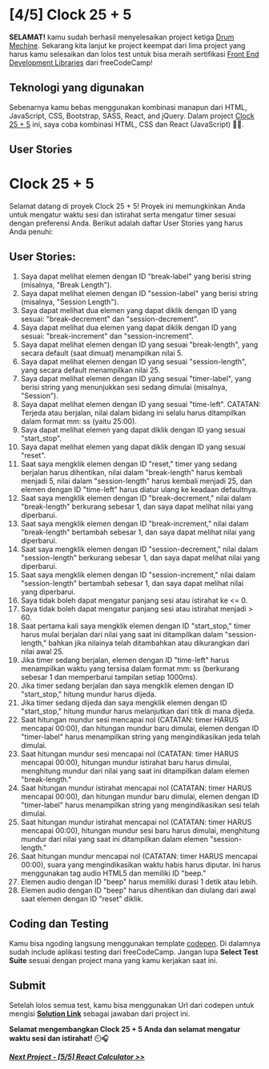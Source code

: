 # [4/5] Clock 25 + 5

**SELAMAT!** kamu sudah berhasil menyelesaikan project ketiga [Drum Mechine](https://github.com/dipintoo/freeCodeCamp_Markdown-Previewer). Sekarang kita lanjut ke project keempat dari lima project yang harus kamu selesaikan dan lolos test untuk bisa meraih sertifikasi [Front End Development Libraries](https://www.freecodecamp.org/learn/front-end-development-libraries/) dari freeCodeCamp!

## Teknologi yang digunakan

Sebenarnya kamu bebas menggunakan kombinasi manapun dari HTML, JavaScript, CSS, Bootstrap, SASS, React, and jQuery. Dalam project [Clock 25 + 5](https://www.freecodecamp.org/learn/front-end-development-libraries/front-end-development-libraries-projects/build-a-25--5-clock) ini, saya coba kombinasi HTML, CSS dan React (JavaScript) 👍🏻.

## User Stories

# Clock 25 + 5

Selamat datang di proyek Clock 25 + 5! Proyek ini memungkinkan Anda untuk mengatur waktu sesi dan istirahat serta mengatur timer sesuai dengan preferensi Anda. Berikut adalah daftar User Stories yang harus Anda penuhi:

## User Stories:

1. Saya dapat melihat elemen dengan ID "break-label" yang berisi string (misalnya, "Break Length").
2. Saya dapat melihat elemen dengan ID "session-label" yang berisi string (misalnya, "Session Length").
3. Saya dapat melihat dua elemen yang dapat diklik dengan ID yang sesuai: "break-decrement" dan "session-decrement".
4. Saya dapat melihat dua elemen yang dapat diklik dengan ID yang sesuai: "break-increment" dan "session-increment".
5. Saya dapat melihat elemen dengan ID yang sesuai "break-length", yang secara default (saat dimuat) menampilkan nilai 5.
6. Saya dapat melihat elemen dengan ID yang sesuai "session-length", yang secara default menampilkan nilai 25.
7. Saya dapat melihat elemen dengan ID yang sesuai "timer-label", yang berisi string yang menunjukkan sesi sedang dimulai (misalnya, "Session").
8. Saya dapat melihat elemen dengan ID yang sesuai "time-left". CATATAN: Terjeda atau berjalan, nilai dalam bidang ini selalu harus ditampilkan dalam format mm: ss (yaitu 25:00).
9. Saya dapat melihat elemen yang dapat diklik dengan ID yang sesuai "start_stop".
10. Saya dapat melihat elemen yang dapat diklik dengan ID yang sesuai "reset".
11. Saat saya mengklik elemen dengan ID "reset," timer yang sedang berjalan harus dihentikan, nilai dalam "break-length" harus kembali menjadi 5, nilai dalam "session-length" harus kembali menjadi 25, dan elemen dengan ID "time-left" harus diatur ulang ke keadaan defaultnya.
12. Saat saya mengklik elemen dengan ID "break-decrement," nilai dalam "break-length" berkurang sebesar 1, dan saya dapat melihat nilai yang diperbarui.
13. Saat saya mengklik elemen dengan ID "break-increment," nilai dalam "break-length" bertambah sebesar 1, dan saya dapat melihat nilai yang diperbarui.
14. Saat saya mengklik elemen dengan ID "session-decrement," nilai dalam "session-length" berkurang sebesar 1, dan saya dapat melihat nilai yang diperbarui.
15. Saat saya mengklik elemen dengan ID "session-increment," nilai dalam "session-length" bertambah sebesar 1, dan saya dapat melihat nilai yang diperbarui.
16. Saya tidak boleh dapat mengatur panjang sesi atau istirahat ke <= 0.
17. Saya tidak boleh dapat mengatur panjang sesi atau istirahat menjadi > 60.
18. Saat pertama kali saya mengklik elemen dengan ID "start_stop," timer harus mulai berjalan dari nilai yang saat ini ditampilkan dalam "session-length," bahkan jika nilainya telah ditambahkan atau dikurangkan dari nilai awal 25.
19. Jika timer sedang berjalan, elemen dengan ID "time-left" harus menampilkan waktu yang tersisa dalam format mm: ss (berkurang sebesar 1 dan memperbarui tampilan setiap 1000ms).
20. Jika timer sedang berjalan dan saya mengklik elemen dengan ID "start_stop," hitung mundur harus dijeda.
21. Jika timer sedang dijeda dan saya mengklik elemen dengan ID "start_stop," hitung mundur harus melanjutkan dari titik di mana dijeda.
22. Saat hitungan mundur sesi mencapai nol (CATATAN: timer HARUS mencapai 00:00), dan hitungan mundur baru dimulai, elemen dengan ID "timer-label" harus menampilkan string yang mengindikasikan jeda telah dimulai.
23. Saat hitungan mundur sesi mencapai nol (CATATAN: timer HARUS mencapai 00:00), hitungan mundur istirahat baru harus dimulai, menghitung mundur dari nilai yang saat ini ditampilkan dalam elemen "break-length."
24. Saat hitungan mundur istirahat mencapai nol (CATATAN: timer HARUS mencapai 00:00), dan hitungan mundur baru dimulai, elemen dengan ID "timer-label" harus menampilkan string yang mengindikasikan sesi telah dimulai.
25. Saat hitungan mundur istirahat mencapai nol (CATATAN: timer HARUS mencapai 00:00), hitungan mundur sesi baru harus dimulai, menghitung mundur dari nilai yang saat ini ditampilkan dalam elemen "session-length."
26. Saat hitungan mundur mencapai nol (CATATAN: timer HARUS mencapai 00:00), suara yang mengindikasikan waktu habis harus diputar. Ini harus menggunakan tag audio HTML5 dan memiliki ID "beep."
27. Elemen audio dengan ID "beep" harus memiliki durasi 1 detik atau lebih.
28. Elemen audio dengan ID "beep" harus dihentikan dan diulang dari awal saat elemen dengan ID "reset" diklik.

## Coding dan Testing

Kamu bisa ngoding langsung menggunakan template [codepen](https://codepen.io/pen?template=MJjpwO). Di dalamnya sudah include aplikasi testing dari freeCodeCamp. Jangan lupa **Select Test Suite** sesuai dengan project mana yang kamu kerjakan saat ini. 

## Submit

Setelah lolos semua test, kamu bisa menggunakan Url dari codepen untuk mengisi [**Solution Link**](https://www.freecodecamp.org/learn/front-end-development-libraries/front-end-development-libraries-projects/build-a-25--5-clock) sebagai jawaban dari project ini.

**Selamat mengembangkan Clock 25 + 5 Anda dan selamat mengatur waktu sesi dan istirahat!** ⏲️🎧


[***Next Project - [5/5] React Calculator >>***](https://github.com/dipintoo/freeCodeCamp_React-Calculator)
